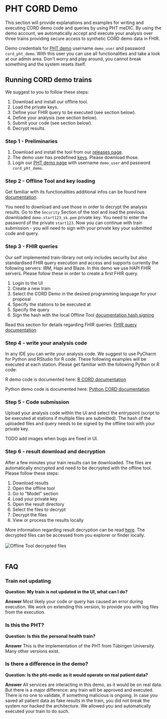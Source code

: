# PHT CORD Demo
This section will provide explanations and examples for writing and executing CORD demo code and queries by using PHT meDIC.
By using the demo account, we automatically accept and execute your analysis over three trains providing secure access to synthetic 
CORD demo data in FHIR.

Demo credentials for [PHT demo](https://demo.personalhealthtrain.de) username ``demo_user`` and password ``cord_pht_demo``. With this user you can use all functionalities and
take a look at our admin area. Don't worry and play around, you cannot break something and the system resets itself.

## Running CORD demo trains
We suggest to you to follow these steps:

1. Download and install our offline tool.
2. Load the private keys.
3. Define your FHIR query to be executed (see section below).
4. Define your analysis (see section below).
5. Submit your code (see section below).
6. Decrypt results.


### Step 1 - Preliminaries
1. Download and install the tool from our [releases page](https://github.com/PHT-Medic/offline-tool/releases).
2. The demo user has predefined [keys](https://github.com/PHT-Medic/cord-pht-demo/tree/master/cord-demo-keys). Please download those.
3. Login our [PHT demo page](https://demo.personalhealthtrain.de) with username ``demo_user`` and password ``cord_pht_demo``.


### Step 2 - Offline Tool and key loading
 Get familiar with its functionalities additional infos can be found here
[documentation](https://pht-medic.github.io/documentation/offline_tool/).

You need to download and use those in order to decrypt the analysis results.
Go to the `Security` Section of the tool and load the previous downloaded `demo-start123_sk.pem` private key.
You need to enter the password of the private ``start123``. Now you can continue with train submission - you will need to sign
with your private key your submitted code and query.

### Step 3 - FHIR queries
Our self implemented train-library not only includes security but also standardised FHIR query execution and access and supports
currently the following servers: IBM, Hapi and Blaze. In this demo we use HAPI FHIR servers.
Please follow these in order to create a first FHIR query.

1. Login to the UI
2. Create a new train
3. Select the CORD Demo in the desired programming language for your proposal
4. Specify the stations to be executed at
5. Specify the query
6. Sign the hash with the local Offline Tool [documentation hash signing](https://pht-medic.github.io/documentation/offline_tool/#sign-hash)

Read this section for details regarding FHIR queries: [FHIR query documentation](https://pht-medic.github.io/documentation/cord_fhir/)

### Step 4 - write your analysis code
In any IDE you can write your analysis code. We suggest to use PyCharm for Python and RStudio for R code.
These following examples will be executed at each station. Please get familiar with the following Python or R code:

R demo code is documented here: [R CORD documentation](https://pht-medic.github.io/documentation/cord_r/)

Python demo code is documented here: [Python CORD documentation](https://pht-medic.github.io/documentation/cord_python/)


### Step 5 - Code submission
Upload your analysis code within the UI and select the entrypoint (script to be executed at stations if multiple files are submitted).
The hash of the uploaded files and query needs to be signed by the offline tool with your private key.

TODO add images when bugs are fixed in UI.

### Step 6 - result download and decryption
After a few minutes your train results can be downloaded. The files are automatically encrypted and need to be decrypted with the offline tool.
Please follow these steps:

1. Download results
2. Open the offline tool
3. Go to "Model" section
4. Load your private key
5. Open the result directory
6. Select the files to decrypt
7. Decrypt the files
8. View or process the results locally

More information regarding result decryption can be read [here](https://pht-medic.github.io/documentation/offline_tool/#decrypt-results).
The decrypted files can be accessed from you explorer or finder locally.
<br/><br/>
![Offline Tool decrypted files](images/offline_tool_images/decrypted.png)
<br/><br/>

## FAQ
### Train not updating
**Question: My train is not updated in the UI, what can I do?**

**Answer** Most likely your code or query has caused an error during execution. We work on extending this version, to provide you with
log files from the execution.

### Is this the PHT?
**Question: Is this the personal health train?**

**Answer** This is the implementation of the PHT from Tübingen University. Many other versions exist.

### Is there a difference in the demo?
**Question: Is the pht-medic as it would operate on real patient data?**

**Answer** All services are interacting in this demo, as it would be on real data.
But there is a major difference: any train will be approved and executed. There is no one to validate, if something malicious is ongoing.
In case you saved all patient data as fake results in the train, you did not break the system nor hacked the architecture. We allowed you and automatically executed your train to do such.